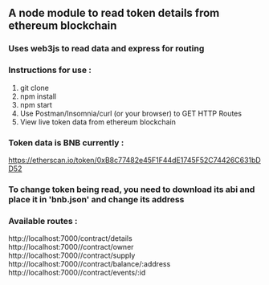 ## A node module to read token details from ethereum blockchain
### Uses web3js to read data and express for routing

### Instructions for use :

1. git clone
2. npm install
3. npm start
4. Use Postman/Insomnia/curl (or your browser) to GET HTTP Routes
5. View live token data from ethereum blockchain

### Token data is BNB currently :
https://etherscan.io/token/0xB8c77482e45F1F44dE1745F52C74426C631bDD52

### To change token being read, you need to download its abi and place it in 'bnb.json' and change its address

### Available routes :

http://localhost:7000/contract/details  
http://localhost:7000//contract/owner  
http://localhost:7000//contract/supply  
http://localhost:7000//contract/balance/:address  
http://localhost:7000//contract/events/:id  
